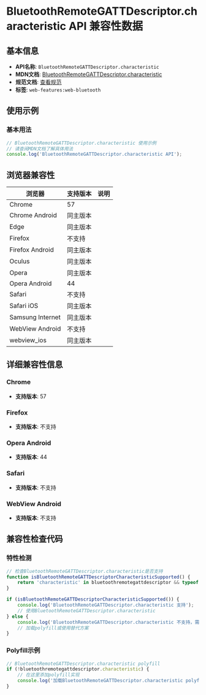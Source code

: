 # BluetoothRemoteGATTDescriptor.characteristic API 兼容性数据

## 基本信息

- **API名称**: `BluetoothRemoteGATTDescriptor.characteristic`
- **MDN文档**: [BluetoothRemoteGATTDescriptor.characteristic](https://developer.mozilla.org/docs/Web/API/BluetoothRemoteGATTDescriptor/characteristic)
- **规范文档**: [查看规范](https://webbluetoothcg.github.io/web-bluetooth/#dom-bluetoothremotegattdescriptor-characteristic)
- **标签**: `web-features:web-bluetooth`

## 使用示例

### 基本用法

```javascript
// BluetoothRemoteGATTDescriptor.characteristic 使用示例
// 请查阅MDN文档了解具体用法
console.log('BluetoothRemoteGATTDescriptor.characteristic API');
```

## 浏览器兼容性

| 浏览器 | 支持版本 | 说明 |
|--------|----------|------|
| Chrome | 57 |  |
| Chrome Android | 同主版本 |  |
| Edge | 同主版本 |  |
| Firefox | 不支持 |  |
| Firefox Android | 同主版本 |  |
| Oculus | 同主版本 |  |
| Opera | 同主版本 |  |
| Opera Android | 44 |  |
| Safari | 不支持 |  |
| Safari iOS | 同主版本 |  |
| Samsung Internet | 同主版本 |  |
| WebView Android | 不支持 |  |
| webview_ios | 同主版本 |  |

## 详细兼容性信息

### Chrome

- **支持版本**: 57

### Firefox

- **支持版本**: 不支持

### Opera Android

- **支持版本**: 44

### Safari

- **支持版本**: 不支持

### WebView Android

- **支持版本**: 不支持

## 兼容性检查代码

### 特性检测

```javascript
// 检查BluetoothRemoteGATTDescriptor.characteristic是否支持
function isBluetoothRemoteGATTDescriptorCharacteristicSupported() {
    return 'characteristic' in bluetoothremotegattdescriptor && typeof bluetoothremotegattdescriptor.characteristic === 'function';
}

if (isBluetoothRemoteGATTDescriptorCharacteristicSupported()) {
    console.log('BluetoothRemoteGATTDescriptor.characteristic 支持');
    // 使用BluetoothRemoteGATTDescriptor.characteristic
} else {
    console.log('BluetoothRemoteGATTDescriptor.characteristic 不支持，需要polyfill');
    // 加载polyfill或使用替代方案
}
```

### Polyfill示例

```javascript
// BluetoothRemoteGATTDescriptor.characteristic polyfill
if (!bluetoothremotegattdescriptor.characteristic) {
    // 在这里添加polyfill实现
    console.log('加载BluetoothRemoteGATTDescriptor.characteristic polyfill');
}
```


